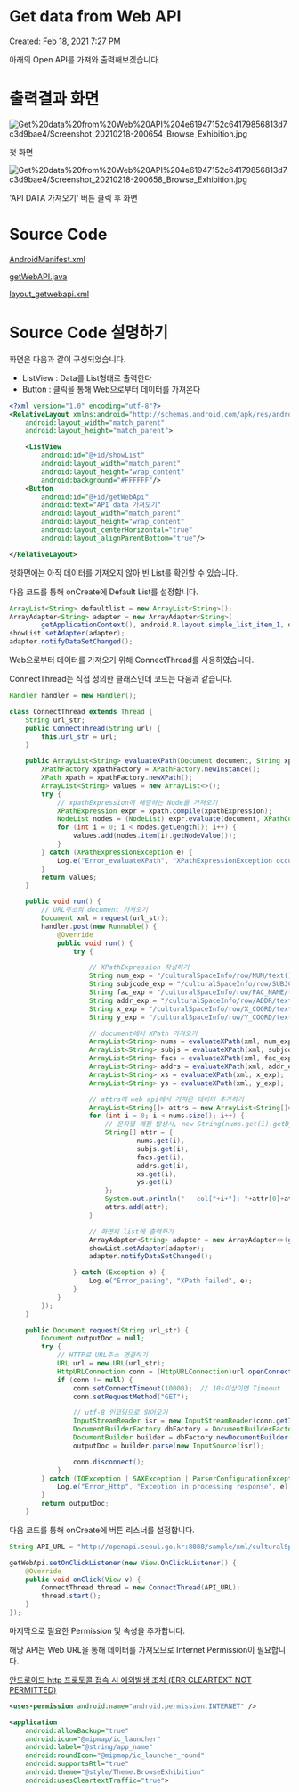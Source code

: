 # Get data from Web API

Created: Feb 18, 2021 7:27 PM

아래의 Open API를 가져와 출력해보겠습니다.

[](http://data.seoul.go.kr/dataList/OA-15487/S/1/datasetView.do)

# 출력결과 화면

![Get%20data%20from%20Web%20API%204e61947152c64179856813d7c3d9bae4/Screenshot_20210218-200654_Browse_Exhibition.jpg](Get%20data%20from%20Web%20API%204e61947152c64179856813d7c3d9bae4/Screenshot_20210218-200654_Browse_Exhibition.jpg)

첫 화면

![Get%20data%20from%20Web%20API%204e61947152c64179856813d7c3d9bae4/Screenshot_20210218-200658_Browse_Exhibition.jpg](Get%20data%20from%20Web%20API%204e61947152c64179856813d7c3d9bae4/Screenshot_20210218-200658_Browse_Exhibition.jpg)

'API DATA 가져오기' 버튼 클릭 후 화면

# Source Code

[AndroidManifest.xml](Get%20data%20from%20Web%20API%204e61947152c64179856813d7c3d9bae4/AndroidManifest.xml)

[getWebAPI.java](Get%20data%20from%20Web%20API%204e61947152c64179856813d7c3d9bae4/getWebAPI.java)

[layout_getwebapi.xml](Get%20data%20from%20Web%20API%204e61947152c64179856813d7c3d9bae4/layout_getwebapi.xml)

# Source Code 설명하기

화면은 다음과 같이 구성되었습니다.

- ListView : Data를 List형태로 출력한다
- Button : 클릭을 통해 Web으로부터 데이터를 가져온다

```xml
<?xml version="1.0" encoding="utf-8"?>
<RelativeLayout xmlns:android="http://schemas.android.com/apk/res/android"
    android:layout_width="match_parent" 
    android:layout_height="match_parent">

    <ListView
        android:id="@+id/showList"
        android:layout_width="match_parent"
        android:layout_height="wrap_content"
        android:background="#FFFFFF"/>
    <Button
        android:id="@+id/getWebApi"
        android:text="API data 가져오기"
        android:layout_width="match_parent"
        android:layout_height="wrap_content"
        android:layout_centerHorizontal="true"
        android:layout_alignParentBottom="true"/>

</RelativeLayout>
```

첫화면에는 아직 데이터를 가져오지 않아 빈 List를 확인할 수 있습니다.

다음 코드를 통해 onCreate에 Default List를 설정합니다.

```java
ArrayList<String> defaultlist = new ArrayList<String>();
ArrayAdapter<String> adapter = new ArrayAdapter<String>(
		getApplicationContext(), android.R.layout.simple_list_item_1, defaultlist);
showList.setAdapter(adapter);
adapter.notifyDataSetChanged();
```

Web으로부터 데이터를 가져오기 위해 ConnectThread를 사용하였습니다.

ConnectThread는 직접 정의한 클래스인데 코드는 다음과 같습니다.

```java
Handler handler = new Handler();

class ConnectThread extends Thread {
    String url_str;
    public ConnectThread(String url) {
        this.url_str = url;
    }

    public ArrayList<String> evaluateXPath(Document document, String xpathExpression) throws Exception {
        XPathFactory xpathFactory = XPathFactory.newInstance();
        XPath xpath = xpathFactory.newXPath();
        ArrayList<String> values = new ArrayList<>();
        try {
            // xpathExpression에 해당하는 Node들 가져오기
            XPathExpression expr = xpath.compile(xpathExpression);
            NodeList nodes = (NodeList) expr.evaluate(document, XPathConstants.NODESET);
            for (int i = 0; i < nodes.getLength(); i++) {
                values.add(nodes.item(i).getNodeValue());
            }
        } catch (XPathExpressionException e) {
            Log.e("Error_evaluateXPath", "XPathExpressionException occurred");
        }
        return values;
    }

    public void run() {
        // URL주소의 document 가져오기
        Document xml = request(url_str);
        handler.post(new Runnable() {
            @Override
            public void run() {
                try {

                    // XPathExpression 작성하기
                    String num_exp = "/culturalSpaceInfo/row/NUM/text()";
                    String subjcode_exp = "/culturalSpaceInfo/row/SUBJCODE/text()";
                    String fac_exp = "/culturalSpaceInfo/row/FAC_NAME/text()";
                    String addr_exp = "/culturalSpaceInfo/row/ADDR/text()";
                    String x_exp = "/culturalSpaceInfo/row/X_COORD/text()";
                    String y_exp = "/culturalSpaceInfo/row/Y_COORD/text()";

                    // document에서 XPath 가져오기
                    ArrayList<String> nums = evaluateXPath(xml, num_exp);
                    ArrayList<String> subjs = evaluateXPath(xml, subjcode_exp);
                    ArrayList<String> facs = evaluateXPath(xml, fac_exp);
                    ArrayList<String> addrs = evaluateXPath(xml, addr_exp);
                    ArrayList<String> xs = evaluateXPath(xml, x_exp);
                    ArrayList<String> ys = evaluateXPath(xml, y_exp);

                    // attrs에 web api에서 가져온 데이터 추가하기
                    ArrayList<String[]> attrs = new ArrayList<String[]>();
                    for (int i = 0; i < nums.size(); i++) {
                        // 문자열 깨짐 발생시, new String(nums.get(i).getBytes(), "euc-kr")
                        String[] attr = {
                                nums.get(i),
                                subjs.get(i),
                                facs.get(i),
                                addrs.get(i),
                                xs.get(i),
                                ys.get(i)
                        };
                        System.out.println(" - col["+i+"]: "+attr[0]+attr[1]+attr[2]+attr[3]+attr[4]+attr[5]);
                        attrs.add(attr);
                    }

                    // 화면의 list에 출력하기
                    ArrayAdapter<String> adapter = new ArrayAdapter<>(getApplicationContext(), android.R.layout.simple_list_item_1, facs);
                    showList.setAdapter(adapter);
                    adapter.notifyDataSetChanged();

                } catch (Exception e) {
                    Log.e("Error_pasing", "XPath failed", e);
                }
            }
        });
    }

    public Document request(String url_str) {
        Document outputDoc = null;
        try {
            // HTTP로 URL주소 연결하기
            URL url = new URL(url_str);
            HttpURLConnection conn = (HttpURLConnection)url.openConnection();
            if (conn != null) {
                conn.setConnectTimeout(10000);  // 10s이상이면 Timeout
                conn.setRequestMethod("GET");

                // utf-8 인코딩으로 읽어오기
                InputStreamReader isr = new InputStreamReader(conn.getInputStream(), "utf-8");
                DocumentBuilderFactory dbFactory = DocumentBuilderFactory.newInstance();
                DocumentBuilder builder = dbFactory.newDocumentBuilder();
                outputDoc = builder.parse(new InputSource(isr));

                conn.disconnect();
            }
        } catch (IOException | SAXException | ParserConfigurationException e) {
            Log.e("Error_Http", "Exception in processing response", e);
        }
        return outputDoc;
    }
```

다음 코드를 통해 onCreate에 버튼 리스너를 설정합니다.

```java
String API_URL = "http://openapi.seoul.go.kr:8088/sample/xml/culturalSpaceInfo/1/5/";

getWebApi.setOnClickListener(new View.OnClickListener() {
    @Override
    public void onClick(View v) {
        ConnectThread thread = new ConnectThread(API_URL);
        thread.start();
    }
});
```

마지막으로 필요한 Permission 및 속성을 추가합니다.

해당 API는 Web URL을 통해 데이터를 가져오므로 Internet Permission이 필요합니다.

[안드로이드 http 프로토콜 접속 시 예외발생 조치 (ERR CLEARTEXT NOT PERMITTED)](https://developside.tistory.com/85)

```xml
<uses-permission android:name="android.permission.INTERNET" />

<application
    android:allowBackup="true"
    android:icon="@mipmap/ic_launcher"
    android:label="@string/app_name"
    android:roundIcon="@mipmap/ic_launcher_round"
    android:supportsRtl="true"
    android:theme="@style/Theme.BrowseExhibition"
    android:usesCleartextTraffic="true">
```